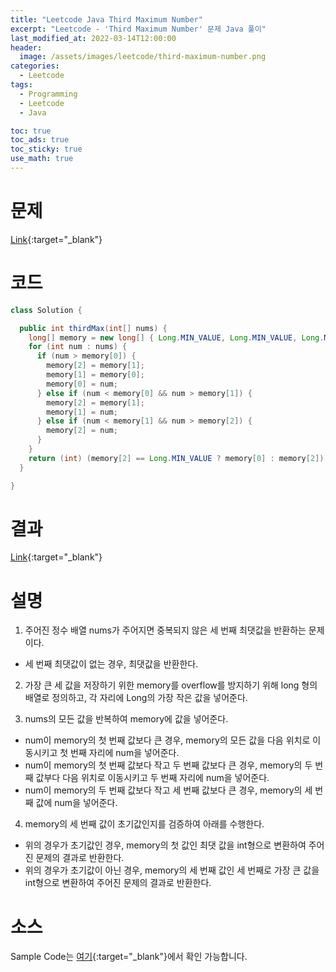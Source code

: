 ```yaml
---
title: "Leetcode Java Third Maximum Number"
excerpt: "Leetcode - 'Third Maximum Number' 문제 Java 풀이"
last_modified_at: 2022-03-14T12:00:00
header:
  image: /assets/images/leetcode/third-maximum-number.png
categories:
  - Leetcode
tags:
  - Programming
  - Leetcode
  - Java

toc: true
toc_ads: true
toc_sticky: true
use_math: true
---
```

# 문제
[Link](https://leetcode.com/problems/third-maximum-number/){:target="_blank"}

# 코드
```java
class Solution {

  public int thirdMax(int[] nums) {
    long[] memory = new long[] { Long.MIN_VALUE, Long.MIN_VALUE, Long.MIN_VALUE };
    for (int num : nums) {
      if (num > memory[0]) {
        memory[2] = memory[1];
        memory[1] = memory[0];
        memory[0] = num;
      } else if (num < memory[0] && num > memory[1]) {
        memory[2] = memory[1];
        memory[1] = num;
      } else if (num < memory[1] && num > memory[2]) {
        memory[2] = num;
      }
    }
    return (int) (memory[2] == Long.MIN_VALUE ? memory[0] : memory[2]);
  }

}
```

# 결과
[Link](https://leetcode.com/submissions/detail/659543580/){:target="_blank"}

# 설명
1. 주어진 정수 배열 nums가 주어지면 중복되지 않은 세 번째 최댓값을 반환하는 문제이다.
- 세 번째 최댓값이 없는 경우, 최댓값을 반환한다.

2. 가장 큰 세 값을 저장하기 위한 memory를 overflow를 방지하기 위해 long 형의 배열로 정의하고, 각 자리에 Long의 가장 작은 값을 넣어준다.

3. nums의 모든 값을 반복하여 memory에 값을 넣어준다.
- num이 memory의 첫 번째 값보다 큰 경우, memory의 모든 값을 다음 위치로 이동시키고 첫 번째 자리에 num을 넣어준다.
- num이 memory의 첫 번째 값보다 작고 두 번째 값보다 큰 경우, memory의 두 번째 값부다 다음 위치로 이동시키고 두 번째 자리에 num을 넣어준다.
- num이 memory의 두 번째 값보다 작고 세 번째 값보다 큰 경우, memory의 세 번째 값에 num을 넣어준다.

4. memory의 세 번째 값이 초기값인지를 검증하여 아래를 수행한다.
- 위의 경우가 초기값인 경우, memory의 첫 값인 최댓 값을 int형으로 변환하여 주어진 문제의 결과로 반환한다.
- 위의 경우가 초기값이 아닌 경우, memory의 세 번째 값인 세 번째로 가장 큰 값을 int형으로 변환하여 주어진 문제의 결과로 반환한다.

# 소스
Sample Code는 [여기](https://github.com/GracefulSoul/leetcode/blob/master/src/main/java/gracefulsoul/problems/ThirdMaximumNumber.java){:target="_blank"}에서 확인 가능합니다.